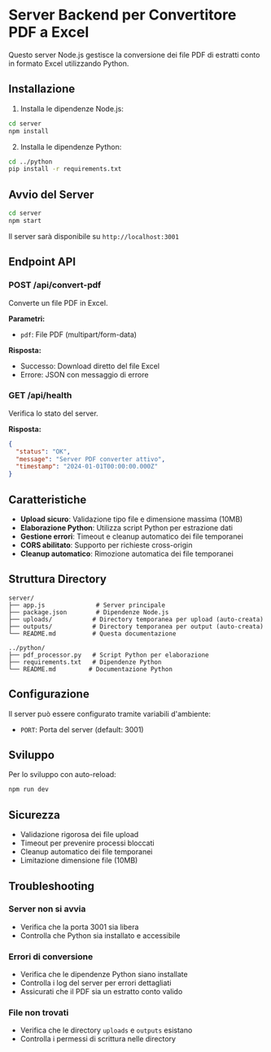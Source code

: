 # Server Backend per Convertitore PDF a Excel

Questo server Node.js gestisce la conversione dei file PDF di estratti conto in formato Excel utilizzando Python.

## Installazione

1. Installa le dipendenze Node.js:
```bash
cd server
npm install
```

2. Installa le dipendenze Python:
```bash
cd ../python
pip install -r requirements.txt
```

## Avvio del Server

```bash
cd server
npm start
```

Il server sarà disponibile su `http://localhost:3001`

## Endpoint API

### POST /api/convert-pdf
Converte un file PDF in Excel.

**Parametri:**
- `pdf`: File PDF (multipart/form-data)

**Risposta:**
- Successo: Download diretto del file Excel
- Errore: JSON con messaggio di errore

### GET /api/health
Verifica lo stato del server.

**Risposta:**
```json
{
  "status": "OK",
  "message": "Server PDF converter attivo",
  "timestamp": "2024-01-01T00:00:00.000Z"
}
```

## Caratteristiche

- **Upload sicuro**: Validazione tipo file e dimensione massima (10MB)
- **Elaborazione Python**: Utilizza script Python per estrazione dati
- **Gestione errori**: Timeout e cleanup automatico dei file temporanei
- **CORS abilitato**: Supporto per richieste cross-origin
- **Cleanup automatico**: Rimozione automatica dei file temporanei

## Struttura Directory

```
server/
├── app.js              # Server principale
├── package.json        # Dipendenze Node.js
├── uploads/           # Directory temporanea per upload (auto-creata)
├── outputs/           # Directory temporanea per output (auto-creata)
└── README.md          # Questa documentazione

../python/
├── pdf_processor.py   # Script Python per elaborazione
├── requirements.txt   # Dipendenze Python
└── README.md         # Documentazione Python
```

## Configurazione

Il server può essere configurato tramite variabili d'ambiente:

- `PORT`: Porta del server (default: 3001)

## Sviluppo

Per lo sviluppo con auto-reload:

```bash
npm run dev
```

## Sicurezza

- Validazione rigorosa dei file upload
- Timeout per prevenire processi bloccati
- Cleanup automatico dei file temporanei
- Limitazione dimensione file (10MB)

## Troubleshooting

### Server non si avvia
- Verifica che la porta 3001 sia libera
- Controlla che Python sia installato e accessibile

### Errori di conversione
- Verifica che le dipendenze Python siano installate
- Controlla i log del server per errori dettagliati
- Assicurati che il PDF sia un estratto conto valido

### File non trovati
- Verifica che le directory `uploads` e `outputs` esistano
- Controlla i permessi di scrittura nelle directory